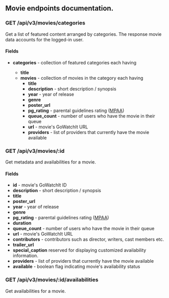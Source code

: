 ## Movie endpoints documentation.


### GET /api/v3/movies/categories
Get a list of featured content arranged by categories. The response movie data accounts for the logged-in user.

#### Fields
* __categories__ - collection of featured categories each having 

	* __title__
	* __movies__ - collection of movies in the category each having
		* __title__
		* __description__ - short description / synopsis
		* __year__ - year of release
		* __genre__
		* __poster_url__
		* __pg_rating__ - parental guidelines rating ([MPAA](http://www.mpaa.org/film-ratings/))
		* __queue_count__ - number of users who have the movie in their queue
		* __url__ - movie's GoWatchIt URL
		* __providers__ - list of providers that currently have the movie available


### GET /api/v3/movies/:id
Get metadata and availabilities for a movie.

#### Fields
* __id__ - movie's GoWatchIt ID
* __description__ - short description / synopsis
* __title__
* __poster_url__ 
* __year__ - year of release
* __genre__
* __pg_rating__ - parental guidelines rating ([MPAA](http://www.mpaa.org/film-ratings/)) 
* __duration__ 
* __queue_count__ - number of users who have the movie in their queue
* __url__ - movie's GoWatchIt URL
* __contributors__ - contributors such as director, writers, cast members etc.
* __trailer_url__ 
* __special_caption__ reserved for displaying customized availability information.
* __providers__ - list of providers that currently have the movie available 
* __available__ - boolean flag indicating movie's availability status

### GET /api/v3/movies/:id/availabilities
Get availabilities for a movie.
